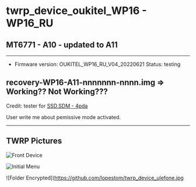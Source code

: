 # twrp_device_oukitel_WP16 - WP16_RU
## MT6771 - A10 - updated to A11
---------------
- Firmware version: OUKITEL_WP16_RU_V04_20220621
Status: testing

recovery-WP16-A11-nnnnnnn-nnnn.img => Working?? Not Working???
------------------------------------

Credit: tester for [SSD.SDM - 4pda](https://4pda.to/forum/index.php?showuser=10823078)

User write me about pemissive mode activated.

--------------------------------
TWRP Pictures
-------------
![Front Device](https://cdn-files.kimovil.com/phone_front/0006/93/thumb_592509_phone_front_big.jpg)

![Initial Menu](https://github.com/lopestom/twrp_device_ulefone.jpg)

![Folder Encrypted](https://github.com/lopestom/twrp_device_ulefone.jpg


